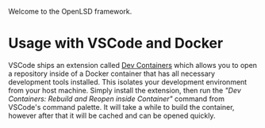 Welcome to the OpenLSD framework.

# Usage with VSCode and Docker
VSCode ships an extension called [Dev Containers](https://marketplace.visualstudio.com/items?itemName=ms-vscode-remote.remote-containers) which allows you to open a repository inside of a Docker container that has all necessary development tools installed. This isolates your development environment from your host machine. Simply install the extension, then run the _"Dev Containers: Rebuild and Reopen inside Container"_ command from VSCode's command palette. It will take a while to build the container, however after that it will be cached and can be opened quickly.
